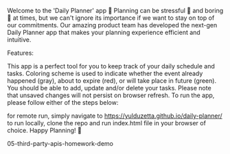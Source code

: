 Welcome to the 'Daily Planner' app 📆
Planning can be stressful 🤯 and boring 🥱 at times, but we can't ignore its importance if we want to stay on top of our commitments. Our amazing product team has developed the next-gen Daily Planner app that makes your planning experience efficient and intuitive.

Features:

This app is a perfect tool for you to keep track of your daily schedule and tasks.
Coloring scheme is used to indicate whether the event already happened (gray), about to expire (red), or will take place in future (green).
You should be able to add, update and/or delete your tasks. Please note that unsaved changes will not persist on browser refresh.
To run the app, please follow either of the steps below:

for remote run, simply navigate to https://yulduzetta.github.io/daily-planner/
to run locally, clone the repo and run index.html file in your browser of choice.
Happy Planning! 🎉

05-third-party-apis-homework-demo
